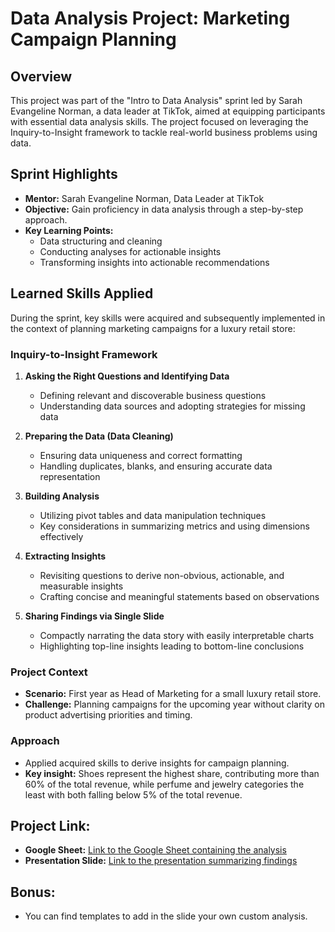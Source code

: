 # Data Analysis Project: Marketing Campaign Planning

## Overview
This project was part of the "Intro to Data Analysis" sprint led by Sarah Evangeline Norman, a data leader at TikTok, aimed at equipping participants with essential data analysis skills. The project focused on leveraging the Inquiry-to-Insight framework to tackle real-world business problems using data.

## Sprint Highlights
- **Mentor:** Sarah Evangeline Norman, Data Leader at TikTok
- **Objective:** Gain proficiency in data analysis through a step-by-step approach.
- **Key Learning Points:**
  - Data structuring and cleaning
  - Conducting analyses for actionable insights
  - Transforming insights into actionable recommendations

## Learned Skills Applied
During the sprint, key skills were acquired and subsequently implemented in the context of planning marketing campaigns for a luxury retail store:

### Inquiry-to-Insight Framework
1. **Asking the Right Questions and Identifying Data**
   - Defining relevant and discoverable business questions
   - Understanding data sources and adopting strategies for missing data

2. **Preparing the Data (Data Cleaning)**
   - Ensuring data uniqueness and correct formatting
   - Handling duplicates, blanks, and ensuring accurate data representation

3. **Building Analysis**
   - Utilizing pivot tables and data manipulation techniques
   - Key considerations in summarizing metrics and using dimensions effectively

4. **Extracting Insights**
   - Revisiting questions to derive non-obvious, actionable, and measurable insights
   - Crafting concise and meaningful statements based on observations

5. **Sharing Findings via Single Slide**
   - Compactly narrating the data story with easily interpretable charts
   - Highlighting top-line insights leading to bottom-line conclusions

### Project Context
- **Scenario:** First year as Head of Marketing for a small luxury retail store.
- **Challenge:** Planning campaigns for the upcoming year without clarity on product advertising priorities and timing.

### Approach
- Applied acquired skills to derive insights for campaign planning.
- **Key insight:** Shoes represent the highest share, contributing more than 60% of the total revenue, while perfume and jewelry categories the least with both falling below 5% of the total revenue.

## Project Link:
- **Google Sheet:** [Link to the Google Sheet containing the analysis]([insert_link_here](https://docs.google.com/spreadsheets/d/1Ryn3-6vBH8RA6wPIzNl1BIa5xU-DSi9TZPVqznsTbNk/edit?usp=sharing))
- **Presentation Slide:** [Link to the presentation summarizing findings]([insert_link_here](https://docs.google.com/presentation/d/1pwWMboAhIS0bcoQpzlMlG3Wk1osipW4GlpCftk0rHc4/edit?usp=sharing)https://docs.google.com/presentation/d/1pwWMboAhIS0bcoQpzlMlG3Wk1osipW4GlpCftk0rHc4/edit?usp=sharing)

## Bonus:
- You can find templates to add in the slide your own custom analysis.
